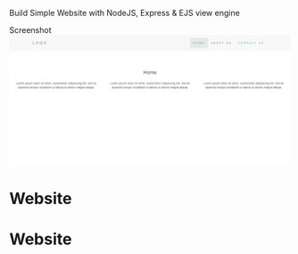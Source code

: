Build Simple Website with NodeJS, Express & EJS view engine

Screenshot
<img src="public/img/screenshot.png">
# Website
# Website
